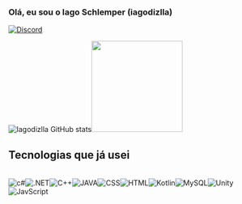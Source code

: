 ### Olá, eu sou o Iago Schlemper (iagodizlla)

[![Discord](https://img.shields.io/badge/Discord-7289DA?style=for-the-badge&logo=discord&logoColor=white)](https://discord.com//iagodizlla)

![Iagodizlla GitHub stats](https://github-readme-stats.vercel.app/api?username=Iagodizlla&show_icons=true&theme=tokyonight)<img height="180em" src="https://github-readme-stats-git-masterrstaa-rickstaa.vercel.app/api/top-langs/?username=Iagodizlla&layout=compact&langs_count=7&theme=holi"/>

## Tecnologias que já usei
<div style="display; inline_block"><br>
<img align="center" alt= "c#" src="https://img.shields.io/badge/C%23-239120?style=for-the-badge&logo=c-sharp&logoColor=white"/><img align="center" alt= ".NET"
src="https://img.shields.io/badge/.NET-5C2D91?style=for-the-badge&logo=.net&logoColor=white"/><img align="center" alt= "C++" src="https://img.shields.io/badge/C%2B%2B-00599C?style=for-the-badge&logo=c%2B%2B&logoColor=white" /><img align="center" alt= "JAVA" src="https://img.shields.io/badge/Java-ED8B00?style=for-the-badge&logo=openjdk&logoColor=white"/><img align="center" alt= "CSS" src="https://img.shields.io/badge/CSS-239120?&style=for-the-badge&logo=css3&logoColor=white"/><img align="center" alt= "HTML" src="https://img.shields.io/badge/HTML-239120?style=for-the-badge&logo=html5&logoColor=white"/><img align="center" alt= "Kotlin" src="https://img.shields.io/badge/Kotlin-0095D5?&style=for-the-badge&logo=kotlin&logoColor=white"/><img align="center" alt= "MySQL" src="https://img.shields.io/badge/MySQL-00000F?style=for-the-badge&logo=mysql&logoColor=white"/><img align="center" alt= "Unity" src="https://img.shields.io/badge/Unity-100000?style=for-the-badge&logo=unity&logoColor=white"/><img align="center" alt= "JavScript" src="https://img.shields.io/badge/JavaScript-323330?style=for-the-badge&logo=javascript&logoColor=F7DF1E"/>
</div>

